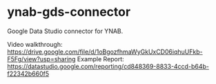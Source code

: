 # ynab-gds-connector
Google Data Studio connector for YNAB.

Video walkthrough: https://drive.google.com/file/d/1oBgozfhmaWyGkUxCD06iqhuUFkb-F5Fg/view?usp=sharing
Example Report: https://datastudio.google.com/reporting/cd848369-8833-4ccd-b64b-f22342b660f5

